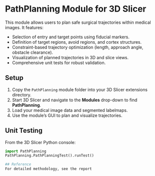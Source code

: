 # PathPlanning Module for 3D Slicer

This module allows users to plan safe surgical trajectories within medical images. It features:

- Selection of entry and target points using fiducial markers.
- Definition of target regions, avoid regions, and cortex structures.
- Constraint-based trajectory optimization (length, approach angle, obstacle clearance).
- Visualization of planned trajectories in 3D and slice views.
- Comprehensive unit tests for robust validation.

## Setup

1. Copy the `PathPlanning` module folder into your 3D Slicer extensions directory.  
2. Start 3D Slicer and navigate to the **Modules** drop-down to find **PathPlanning**.  
3. Load your medical image data and segmented labelmaps.  
4. Use the module’s GUI to plan and visualize trajectories.

## Unit Testing

From the 3D Slicer Python console:

```python
import PathPlanning
PathPlanning.PathPlanningTest().runTest()

## Reference
For detailed methodology, see the report
